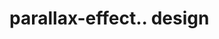 # parallax-effect.. design                                                                                                                                                            

